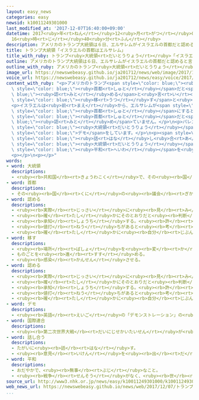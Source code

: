 ```yaml
---
layout: easy_news
categories: easy
newsid: k10011249301000
last_modified_at: '2017-12-07T16:40:00+09:00'
datetime: 2017<ruby>年<rt>ねん</rt></ruby>12<ruby>月<rt>がつ</rt></ruby>07<ruby>日<rt>にち</rt></ruby>
  16<ruby>時<rt>じ</rt></ruby>40<ruby>分<rt>ふん</rt></ruby>
description: アメリカのトランプ大統領は６日、エルサレムがイスラエルの首都だと認めると言いました。
title: トランプ大統領「イスラエルの首都はエルサレム」
title_with_ruby: トランプ<ruby>大統領<rt>だいとうりょう</rt></ruby>「イスラエルの<ruby>首都<rt>しゅと</rt></ruby>はエルサレム」
outline: アメリカのトランプ大統領は６日、エルサレムがイスラエルの首都だと認めると言いました。
outline_with_ruby: アメリカのトランプ<ruby>大統領<rt>だいとうりょう</rt></ruby>は<ruby>６日<rt>むいか</rt></ruby>、エルサレムがイスラエルの<ruby>首都<rt>しゅと</rt></ruby>だと<ruby>認<rt>みと</rt></ruby>めると<ruby>言<rt>い</rt></ruby>いました。
image_url: https://newswebeasy.github.io/ja201712/news/web/image/2017/12/07/K10011249301_1712070709_1712070715_01_03.jpg
voice_url: https://newswebeasy.github.io/ja201712/news/easy/voice/2017/12/07/k10011249301000.mp3
content_with_ruby: "<p>アメリカのトランプ<span style=\"color: blue;\"><ruby>大統領<rt>だいとうりょう</rt></ruby></span>は<ruby>６日<rt>むいか</rt></ruby>、エルサレムがイスラエルの<span\
  \ style=\"color: blue;\"><ruby>首都<rt>しゅと</rt></ruby></span>だと<span style=\"color:\
  \ blue;\"><ruby>認<rt>みと</rt></ruby>める</span>と<ruby>言<rt>い</rt></ruby>いました。そして、<ruby>今<rt>いま</rt></ruby>はテルアビブにあるアメリカ<ruby>大使館<rt>たいしかん</rt></ruby>をエルサレムに<span\
  \ style=\"color: blue;\"><ruby>移<rt>うつ</rt></ruby>す</span>と<ruby>言<rt>い</rt></ruby>いました。</p>\n\
  <p>イスラエルは<ruby>前<rt>まえ</rt></ruby>から、エルサレムが<span style=\"color: blue;\"><ruby>首都<rt>しゅと</rt></ruby></span>だと<ruby>言<rt>い</rt></ruby>っています。しかし、パレスチナの<ruby>人<rt>ひと</rt></ruby>たちも<ruby>将来<rt>しょうらい</rt></ruby><ruby>国<rt>くに</rt></ruby>をつくるときにはエルサレムを<span\
  \ style=\"color: blue;\"><ruby>首都<rt>しゅと</rt></ruby></span>にすると<ruby>言<rt>い</rt></ruby>っています。このため<ruby>世界<rt>せかい</rt></ruby>の<ruby>国<rt>くに</rt></ruby>は、エルサレムがイスラエルの<span\
  \ style=\"color: blue;\"><ruby>首都<rt>しゅと</rt></ruby></span>だと<span style=\"color:\
  \ blue;\"><ruby>認<rt>みと</rt></ruby>め</span>ていません。</p>\n<p>パレスチナの<ruby>人<rt>ひと</rt></ruby>たちは、トランプ<span\
  \ style=\"color: blue;\"><ruby>大統領<rt>だいとうりょう</rt></ruby></span>が<ruby>言<rt>い</rt></ruby>ったことに<ruby>怒<rt>おこ</rt></ruby>って、いろいろな<ruby>場所<rt>ばしょ</rt></ruby>で<span\
  \ style=\"color: blue;\">デモ</span>をしています。</p>\n<p><span style=\"color: blue;\"><ruby>国連<rt>こくれん</rt></ruby></span>のグテーレス<ruby>事務総長<rt>じむそうちょう</rt></ruby>は「エルサレムについては、イスラエルとパレスチナが<span\
  \ style=\"color: blue;\"><ruby>話<rt>はな</rt></ruby>し<ruby>合<rt>あ</rt></ruby>っ</span>て<ruby>決<rt>き</rt></ruby>めることです」と<ruby>言<rt>い</rt></ruby>いました。そして、トランプ<span\
  \ style=\"color: blue;\"><ruby>大統領<rt>だいとうりょう</rt></ruby></span>が<ruby>決<rt>き</rt></ruby>めたことは<span\
  \ style=\"color: blue;\"><ruby>平和<rt>へいわ</rt></ruby></span>を<ruby>壊<rt>こわ</rt></ruby>す<ruby>危険<rt>きけん</rt></ruby>があると<ruby>言<rt>い</rt></ruby>いました。</p>\n\
  <p></p>\n<p></p>"
words:
- word: 大統領
  descriptions:
  - <ruby><rb>共和国</rb><rt>きょうわこく</rt></ruby>で、その<ruby><rb>国</rb><rt>くに</rt></ruby>を<ruby><rb>代表</rb><rt>だいひょう</rt></ruby>する<ruby><rb>人</rb><rt>ひと</rt></ruby>。
- word: 首都
  descriptions:
  - その<ruby><rb>国</rb><rt>くに</rt></ruby>の<ruby><rb>議会</rb><rt>ぎかい</rt></ruby>や<ruby><rb>中心</rb><rt>ちゅうしん</rt></ruby>になる<ruby><rb>役所</rb><rt>やくしょ</rt></ruby>のある<ruby><rb>都市</rb><rt>とし</rt></ruby>。<ruby><rb>日本</rb><rt>にっぽん</rt></ruby>の<ruby><rb>東京</rb><rt>とうきょう</rt></ruby>、アメリカのワシントンなど。<ruby><rb>首府</rb><rt>しゅふ</rt></ruby>。
- word: 認める
  descriptions:
  - <ruby><rb>実際</rb><rt>じっさい</rt></ruby>に<ruby><rb>見</rb><rt>み</rt></ruby>る。
  - <ruby><rb>確</rb><rt>たし</rt></ruby>かにそのとおりだと<ruby><rb>判断</rb><rt>はんだん</rt></ruby>する。
  - <ruby><rb>承知</rb><rt>しょうち</rt></ruby>する。<ruby><rb>許</rb><rt>ゆる</rt></ruby>す。
  - <ruby><rb>値打</rb><rt>ねう</rt></ruby>ちがあると<ruby><rb>考</rb><rt>かんが</rt></ruby>える。<ruby><rb>評価</rb><rt>ひょうか</rt></ruby>する。
  - <ruby><rb>確</rb><rt>たし</rt></ruby>かに<ruby><rb>自分</rb><rt>じぶん</rt></ruby>のしたことであると<ruby><rb>同意</rb><rt>どうい</rt></ruby>する。
- word: 移す
  descriptions:
  - <ruby><rb>場所</rb><rt>ばしょ</rt></ruby>を<ruby><rb>変</rb><rt>か</rt></ruby>える。
  - ものごとを<ruby><rb>進</rb><rt>すす</rt></ruby>める。
  - <ruby><rb>感染</rb><rt>かんせん</rt></ruby>させる。
- word: 認める
  descriptions:
  - <ruby><rb>実際</rb><rt>じっさい</rt></ruby>に<ruby><rb>見</rb><rt>み</rt></ruby>る。
  - <ruby><rb>確</rb><rt>たし</rt></ruby>かにそのとおりだと<ruby><rb>判断</rb><rt>はんだん</rt></ruby>する。
  - <ruby><rb>承知</rb><rt>しょうち</rt></ruby>する。<ruby><rb>許</rb><rt>ゆる</rt></ruby>す。
  - <ruby><rb>値打</rb><rt>ねう</rt></ruby>ちがあると<ruby><rb>考</rb><rt>かんが</rt></ruby>える。<ruby><rb>評価</rb><rt>ひょうか</rt></ruby>する。
  - <ruby><rb>確</rb><rt>たし</rt></ruby>かに<ruby><rb>自分</rb><rt>じぶん</rt></ruby>のしたことであると<ruby><rb>同意</rb><rt>どうい</rt></ruby>する。
- word: デモ
  descriptions:
  - <ruby><rb>英語</rb><rt>えいご</rt></ruby>の「デモンストレーション」の<ruby><rb>略</rb><rt>りゃく</rt></ruby>。<ruby><rb>自分</rb><rt>じぶん</rt></ruby>たちの<ruby><rb>考</rb><rt>かんが</rt></ruby>えを<ruby><rb>相手</rb><rt>あいて</rt></ruby>に<ruby><rb>認</rb><rt>みと</rt></ruby>めさせようとして、<ruby><rb>大勢</rb><rt>おおぜい</rt></ruby>が<ruby><rb>集</rb><rt>あつ</rt></ruby>まって<ruby><rb>自分</rb><rt>じぶん</rt></ruby>たちの<ruby><rb>勢</rb><rt>いきお</rt></ruby>いを<ruby><rb>示</rb><rt>しめ</rt></ruby>すこと。また、そのための<ruby><rb>行進</rb><rt>こうしん</rt></ruby>。
- word: 国際連合
  descriptions:
  - <ruby><rb>第二次世界大戦</rb><rt>だいにじせかいたいせん</rt></ruby>が<ruby><rb>終</rb><rt>お</rt></ruby>わった１９４５<ruby><rb>年</rb><rt>ねん</rt></ruby>、<ruby><rb>世界</rb><rt>せかい</rt></ruby>の<ruby><rb>平和</rb><rt>へいわ</rt></ruby>と<ruby><rb>安全</rb><rt>あんぜん</rt></ruby>を<ruby><rb>守</rb><rt>まも</rt></ruby>るために<ruby><rb>作</rb><rt>つく</rt></ruby>られた<ruby><rb>仕組</rb><rt>しく</rt></ruby>み。<ruby><rb>本部</rb><rt>ほんぶ</rt></ruby>はアメリカのニューヨークにある。<ruby><rb>国連</rb><rt>こくれん</rt></ruby>。<ruby><rb>UN</rb><rt>ユーエヌ</rt></ruby>。
- word: 話し合う
  descriptions:
  - たがいに<ruby><rb>話</rb><rt>はな</rt></ruby>す。
  - <ruby><rb>意見</rb><rt>いけん</rt></ruby>を<ruby><rb>出</rb><rt>だ</rt></ruby>し<ruby><rb>合</rb><rt>あ</rt></ruby>う。
- word: 平和
  descriptions:
  - おだやかで、<ruby><rb>無事</rb><rt>ぶじ</rt></ruby>なこと。
  - <ruby><rb>戦争</rb><rt>せんそう</rt></ruby>がなく、<ruby><rb>世</rb><rt>よ</rt></ruby>の<ruby><rb>中</rb><rt>なか</rt></ruby>が<ruby><rb>無事</rb><rt>ぶじ</rt></ruby>に<ruby><rb>治</rb><rt>おさ</rt></ruby>まっていること。
source_url: http://www3.nhk.or.jp/news/easy/k10011249301000/k10011249301000.html
web_news_url: https://newswebeasy.github.io/news/web/2017/12/07/トランプ大統領-エルサレムをイスラエル首都に認定宣言
...
```

